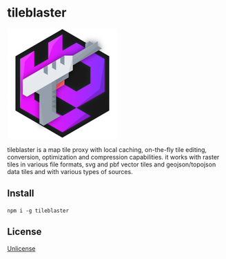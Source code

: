 # tileblaster

![tileblaster](docs/tileblaster.png)

tileblaster is a map tile proxy with local caching, on-the-fly tile editing, conversion, optimization and compression capabilities.
it works with raster tiles in various file formats, svg and pbf vector tiles and geojson/topojson data tiles and with various types
of sources.

## Install

`npm i -g tileblaster`

## License

[Unlicense](./LICENSE)

